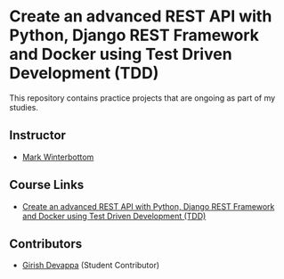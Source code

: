 # Create an advanced REST API with Python, Django REST Framework and Docker using Test Driven Development (TDD)

This repository contains practice projects that are ongoing as part of my studies.

## Instructor
- [Mark Winterbottom](https://www.udemy.com/user/mark-winterbottom/)

## Course Links
- [Create an advanced REST API with Python, Django REST Framework and Docker using Test Driven Development (TDD)](https://www.udemy.com/course/django-python-advanced/)

## Contributors
- [Girish Devappa](https://www.linkedin.com/in/girish-devappa-5539b4190/) (Student Contributor)
